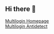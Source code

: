 ## Hi there 👋

[Multilogin Homepage](https://multilogin.com/)  
[Multilogin Antidetect](https://multilogin.com/antidetect/antidetect-browser/)

